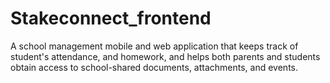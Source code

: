 # Stakeconnect_frontend
A school management mobile and web application that keeps track of student's attendance, and homework, and helps both parents and students obtain access to school-shared documents, attachments, and events.
